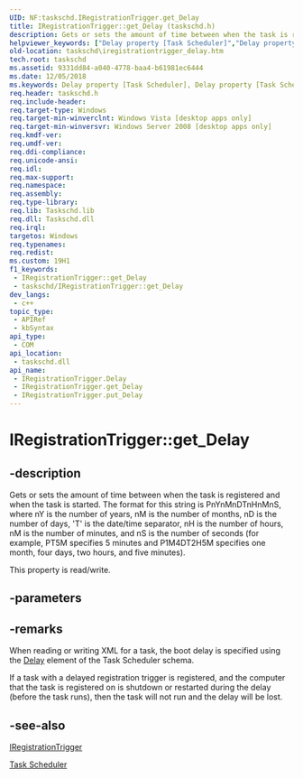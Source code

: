 ```yaml
---
UID: NF:taskschd.IRegistrationTrigger.get_Delay
title: IRegistrationTrigger::get_Delay (taskschd.h)
description: Gets or sets the amount of time between when the task is registered and when the task is started.
helpviewer_keywords: ["Delay property [Task Scheduler]","Delay property [Task Scheduler]","IRegistrationTrigger interface","IRegistrationTrigger interface [Task Scheduler]","Delay property","IRegistrationTrigger.Delay","IRegistrationTrigger.get_Delay","IRegistrationTrigger::Delay","IRegistrationTrigger::get_Delay","IRegistrationTrigger::put_Delay","get_Delay","taskschd.iregistrationtrigger_delay","taskschd/IRegistrationTrigger::Delay","taskschd/IRegistrationTrigger::get_Delay","taskschd/IRegistrationTrigger::put_Delay"]
old-location: taskschd\iregistrationtrigger_delay.htm
tech.root: taskschd
ms.assetid: 9331dd84-a040-4778-baa4-b61981ec6444
ms.date: 12/05/2018
ms.keywords: Delay property [Task Scheduler], Delay property [Task Scheduler],IRegistrationTrigger interface, IRegistrationTrigger interface [Task Scheduler],Delay property, IRegistrationTrigger.Delay, IRegistrationTrigger.get_Delay, IRegistrationTrigger::Delay, IRegistrationTrigger::get_Delay, IRegistrationTrigger::put_Delay, get_Delay, taskschd.iregistrationtrigger_delay, taskschd/IRegistrationTrigger::Delay, taskschd/IRegistrationTrigger::get_Delay, taskschd/IRegistrationTrigger::put_Delay
req.header: taskschd.h
req.include-header: 
req.target-type: Windows
req.target-min-winverclnt: Windows Vista [desktop apps only]
req.target-min-winversvr: Windows Server 2008 [desktop apps only]
req.kmdf-ver: 
req.umdf-ver: 
req.ddi-compliance: 
req.unicode-ansi: 
req.idl: 
req.max-support: 
req.namespace: 
req.assembly: 
req.type-library: 
req.lib: Taskschd.lib
req.dll: Taskschd.dll
req.irql: 
targetos: Windows
req.typenames: 
req.redist: 
ms.custom: 19H1
f1_keywords:
 - IRegistrationTrigger::get_Delay
 - taskschd/IRegistrationTrigger::get_Delay
dev_langs:
 - c++
topic_type:
 - APIRef
 - kbSyntax
api_type:
 - COM
api_location:
 - taskschd.dll
api_name:
 - IRegistrationTrigger.Delay
 - IRegistrationTrigger.get_Delay
 - IRegistrationTrigger.put_Delay
---
```


# IRegistrationTrigger::get_Delay


## -description

Gets or sets the amount of time between when the task is registered and when the task is started. The format for this string is PnYnMnDTnHnMnS, where nY is the number of years, nM is the number of months, nD is the number of days, 'T' is the date/time separator, nH is the number of hours, nM is the number of minutes, and nS is the number of seconds (for example, PT5M specifies 5 minutes and P1M4DT2H5M specifies one month, four days, two hours, and five minutes).

This property is read/write.

## -parameters

## -remarks

When reading or writing XML for a task, the boot delay is specified using the <a href="https://docs.microsoft.com/windows/desktop/TaskSchd/taskschedulerschema-delay-registrationtriggertype-element">Delay</a> element of the Task Scheduler schema.

If a task with a delayed registration trigger is registered, and the computer that the task is registered on is shutdown or restarted during  the delay (before the task runs), then the task will not run and the delay will be lost.

## -see-also

<a href="https://docs.microsoft.com/windows/desktop/api/taskschd/nn-taskschd-iregistrationtrigger">IRegistrationTrigger</a>



<a href="https://docs.microsoft.com/windows/desktop/TaskSchd/task-scheduler-start-page">Task Scheduler</a>

